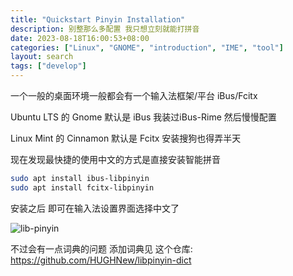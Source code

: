 ```yaml
---
title: "Quickstart Pinyin Installation"
description: 别整那么多配置 我只想立刻就能打拼音
date: 2023-08-18T16:00:53+08:00
categories: ["Linux", "GNOME", "introduction", "IME", "tool"]
layout: search
tags: ["develop"]
---
```


一个一般的桌面环境一般都会有一个输入法框架/平台 iBus/Fcitx

Ubuntu LTS 的 Gnome 默认是 iBus 我装过iBus-Rime 然后慢慢配置

Linux Mint 的 Cinnamon 默认是 Fcitx 安装搜狗也得弄半天

现在发现最快捷的使用中文的方式是直接安装智能拼音

```sh
sudo apt install ibus-libpinyin
sudo apt install fcitx-libpinyin
```

安装之后 即可在输入法设置界面选择中文了

![lib-pinyin](images/IME/ibus.png)

不过会有一点词典的问题 添加词典见 这个仓库: <https://github.com/HUGHNew/libpinyin-dict>